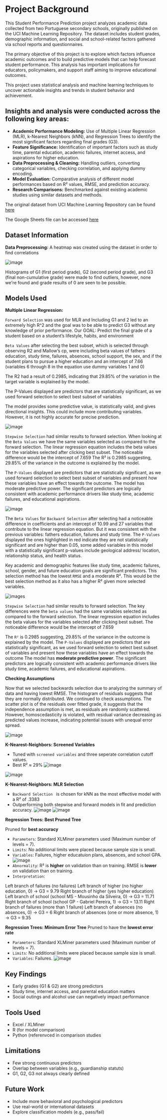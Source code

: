 # Project Background
This Student Performance Prediction project analyzes academic data collected from two Portuguese secondary schools, originally published on the UCI Machine Learning Repository. The dataset includes student grades, demographic information, and social and school-related factors gathered via school reports and questionnaires.

The primary objective of this project is to explore which factors influence academic outcomes and to build predictive models that can help forecast student performance. This analysis has important implications for educators, policymakers, and support staff aiming to improve educational outcomes.

This project uses statistical analysis and machine learning techniques to uncover actionable insights and trends in student behavior and achievement.
## Insights and analysis were conducted across the following key areas:
- **Academic Performance Modeling:**
Use of Multiple Linear Regression (MLR), k-Nearest Neighbors (kNN), and Regression Trees to identify the most significant factors regarding final grades (G3).
- **Feature Significance:**
Identification of important factors such as study time, parental education, academic failures, internet access, and aspirations for higher education.
- **Data Preprocessing & Cleaning:**
Handling outliers, converting categorical variables, checking correlation, and applying dummy encoding.
- **Model Evaluation:**
Comparative analysis of different model performances based on R² values, RMSE, and prediction accuracy.
- **Research Comparisons:**
Benchmarked against existing academic studies using similar datasets and methods.

The original dataset from UCI Machine Learning Repository can be found [here](https://archive.ics.uci.edu/dataset/320/student+performance)

The Google Sheets file can be accessed [here](https://docs.google.com/spreadsheets/d/1eTmDHrfbaTmuqp3KbAyYYeSISoHYKH3L/edit?usp=sharing&ouid=113841017042122709691&rtpof=true&sd=true)

## Dataset Information
**Data Preprocessing:**
A heatmap was created using the dataset in order to find correlations

![image](images/heatmap.png)

Histograms of G1 (first period grade), G2 (second period grade), and G3 (final non-cumulative grade) were made to find outliers, however, none we're found and grade results of 0 are seen to be possible.

## Models Used
**Multiple Linear Regression:**

`Forward Selection` was used for MLR and Including G1 and 2 led to an extremely high R^2 and the goal was to be able to predict G3 without any knowledge of prior performance. Our GOAL: Predict the final grade of a student based on a student’s lifestyle, habits, and environment

`Beta Values` after selecting the best subset, which is selected through observing R2 and Mallow’s cp, were including beta values of fathers education, study time, failures, absences, school support, the sex, and if the student plans to pursue a higher education and an intercept of 7.66 (variables 6 through 8 in the equation use dummy variables 1 and 0) 

The R2 had a result of 0.2985, indicating that 29.85% of the variation in the target variable is explained by the model.

The P-Values displayed are predictors that are statistically significant, as we used forward selection to select best subset of variables

The model provides some predictive value, is statistically valid, and gives directional insights. This could include more contributing variables. However, it is not highly accurate for precise prediction.

![image](images/MLR_forward_selection.png)

`Stepwise Selection` had similar results to forward selection. When looking at the `Beta Values` we have the same variables selected as compared to the forward selection. The linear regression equation includes the beta values for the variables selected after clicking best subset. The noticeable difference would be the intercept of 7.659
The R² is 0.2985 suggesting, 29.85% of the variance in the outcome is explained by the model.

The `P-Values` displayed are predictors that are statistically significant, as we used forward selection to select best subset of variables and present how these variables have an effect towards the outcome.
The model has moderate predictive power. The significant predictors are logically consistent with academic performance drivers like study time, academic failures, and educational aspirations.

![image](images/MLR_backward_selection.png)

The `Beta Values` for `Backward Selection` after selecting had a noticeable difference in coefficients and an intercept of 10.99 and 27 variables that contribute to the linear regression equation. But it was consistent with the previous variables: fathers education, failures and study time.
The `P-Values` displayed the ones highlighted in red indicate they are not statistically significant and are higher than 0.05, some added variables in this model with a statistically significant p-values include geological address/ location, relationship status, and health status.

Key academic and demographic features like study time, academic failures, school, gender, and future education goals are significant predictors. This selection method has the lowest `RMSE` and a moderate R². This would be the best selection method as it also has a higher R² given more selected variables.

![images](images/MLR_stepwise_selection.png)

`Stepwise Selection` had similar results to forward selection. The key differences were the `beta values` had the same variables selected as compared to the forward selection. The linear regression equation includes the beta values for the variables selected after clicking best subset. The noticeable difference would be the intercept of 7.659

The `R²` is 0.2985 suggesting, 29.85% of the variance in the outcome is explained by the model.
The `P-Values` displayed are predictors that are statistically significant, as we used forward selection to select best subset of variables and present how these variables have an effect towards the outcome
The model has **moderate predictive power**. The significant predictors are logically consistent with academic performance drivers like study time, academic failures, and educational aspirations.


**Checking Assumptions**

Now that we selected backwards selection due to analyzing the summary of data and having lowest RMSE. The histogram of residuals suggests that they are normally distributed. We continued to check assumptions. The scatter plot  is of the residuals over fitted grade, it suggests that the independence assumption is met, as residuals are randomly scattered. However, homoscedasticity is violated, with residual variance decreasing as predicted values increase, indicating potential issues with unequal error spread.

![image](images/assumptions.png)

**K-Nearest-Neighbors: Screened Variables**
- Tuned with `screened variables` and three seperate correlation cutoff values.
- Best R² ≈ 29%
![image](images/KNN_screened_variables.png)

![image](images/KNN_screened_cutoffs.png)

**K-Nearest-Neighbors: MLR Selection**  
- `Backward Selection ` is chosen for kNN as the most effective model with a R² of .3383
- Outperforming both stepwise and forward models in fit and prediction accuracy.
![image](images/kNN_variables_from_MLR.png)
![image](images/kNN_MLR_var_backward.png)

**Regression Trees: Best Pruned Tree**

Pruned for **best accuracy**
- `Parameters`: Standard XLMiner parameters used (Maximum number of levels = 7).
- `Limits`: No additional limits were placed because sample size is small.
- `Variables`: Failures, higher educatuion plans, absences, and school GPA.
![image](images/tree_prediction_summary.png)
- `Abnormality`: R² is **higher** on validation than on training. RMSE is **lower** on validation than on training.
- `Interpretation`:

Left branch of failures (no failures)
Left branch of higher (no higher education, 0) → G3 = 9.79
Right branch of higher (yes higher education)
Left branch of school (school MS - Mousinho da Silveira, 0) → G3 = 11.71 
Right branch of school (school GP - Gabriel Pereira, 1) → G3 = 13.11
Right branch of failures (more than 1 failure)
Left branch of absences (no absences, 0) → G3 = 6 
Right branch of absences (one or more absence, 1) → G3 = 9.35 

**Regression Trees: Minimum Error Tree**
Pruned to have the **lowest error rate**
- `Parameters`: Standard XLMiner parameters used (Maximum number of levels = 7).
- `Limits`: No additional limits were placed because sample size is small.
- `Variables`: Failures.
![image](images/min_error_tree_chart.png)



## Key Findings
- Early grades (G1 & G2) are strong predictors
- Study time, internet access, and parental education matters
- Social outings and alcohol use can negatively impact performance

## Tools Used
- Excel / XLMiner
- R (for model comparison)
- Python (referenvced in comparison studies
## Limitations
- Few strong continuous predictors
- Overlap between variables (e.g., guardianship statuts)
- G1, G2, G3 not always clearly defined
## Future Work
- Include more behavioral and psychological predictors
- Use real-world or international datasets
- Explore classification models (e.g., pass/fail)
